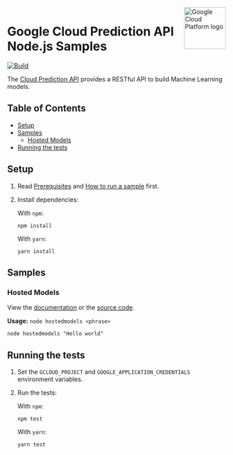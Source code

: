 <img src="https://avatars2.githubusercontent.com/u/2810941?v=3&s=96" alt="Google Cloud Platform logo" title="Google Cloud Platform" align="right" height="96" width="96"/>

# Google Cloud Prediction API Node.js Samples

[![Build](https://storage.googleapis.com/cloud-docs-samples-badges/GoogleCloudPlatform/nodejs-docs-samples/nodejs-docs-samples-prediction.svg)]()

The [Cloud Prediction API](https://cloud.google.com/prediction/docs) provides a RESTful API to build Machine Learning models.

## Table of Contents

* [Setup](#setup)
* [Samples](#samples)
  * [Hosted Models](#hosted-models)
* [Running the tests](#running-the-tests)

## Setup

1.  Read [Prerequisites][prereq] and [How to run a sample][run] first.
1.  Install dependencies:

    With `npm`:

        npm install

    With `yarn`:

        yarn install

[prereq]: ../README.md#prerequisities
[run]: ../README.md#how-to-run-a-sample

## Samples

### Hosted Models


View the [documentation][hostedmodels_0_docs] or the [source code][hostedmodels_0_code].

__Usage:__ `node hostedmodels <phrase>`

```
node hostedmodels "Hello world"
```

[hostedmodels_0_docs]: https://cloud.google.com/prediction/docs/developer-guide#predictionfromappengine
[hostedmodels_0_code]: hostedmodels.js

## Running the tests

1.  Set the `GCLOUD_PROJECT` and `GOOGLE_APPLICATION_CREDENTIALS` environment
    variables.

1.  Run the tests:

    With `npm`:

        npm test

    With `yarn`:

        yarn test
